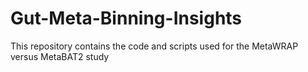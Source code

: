 # Gut-Meta-Binning-Insights
This repository contains the code and scripts used for the MetaWRAP versus MetaBAT2 study

